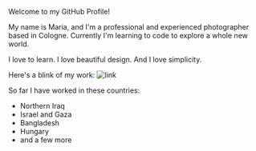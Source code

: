 Welcome to my GitHub Profile!

My name is Maria, and I'm a professional and experienced photographer based in Cologne. Currently I'm learning to code to explore a whole new world.

I love to learn. I love beautiful design. And I love simplicity.

Here's a blink of my work:
![link](https://images.squarespace-cdn.com/content/v1/517ece06e4b0f2c07592f79b/1417714093840-SBHK7LI3NV5DDVCGRXVJ/water-gypsies-maria-litwa-2781.jpg?format=2500w)

So far I have worked in these countries:
- Northern Iraq
- Israel and Gaza
- Bangladesh
- Hungary 
- and a few more


